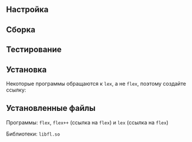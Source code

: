 <pkg :name="'flex'" instsize showsbu2></pkg>

## Настройка

<package-script :package="'flex'" :type="'configure'"></package-script>

## Сборка

<package-script :package="'flex'" :type="'build'"></package-script>

## Тестирование

<package-script :package="'flex'" :type="'test'"></package-script>

## Установка

<package-script :package="'flex'" :type="'install'"></package-script>

Некоторые программы обращаются к `lex`, а не `flex`, поэтому создайте ссылку:

<package-script :package="'flex'" :type="'postinstall'"></package-script>

## Установленные файлы

Программы: `flex`, `flex++` (ссылка на `flex`) и `lex` (ссылка на `flex`)

Библиотеки: `libfl.so`


